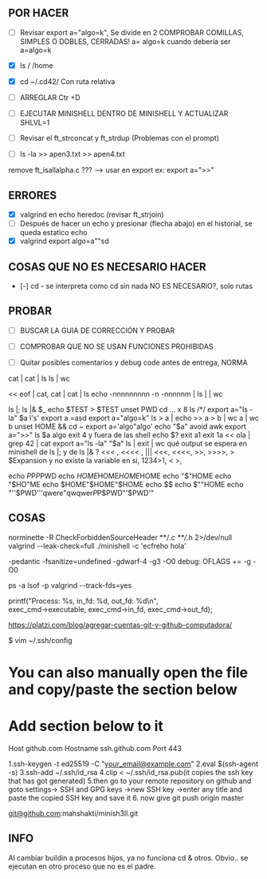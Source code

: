 
## POR HACER
- [ ] Revisar export a="algo=k", Se divide en 2
  COMPROBAR COMILLAS, SIMPLES O DOBLES, CERRADAS!
a=
algo=k
cuando debería ser a=algo=k

- [X] ls / /home
- [X] cd ~/.cd42/ Con ruta relativa
- [ ] ARREGLAR Ctr +D
- [ ] EJECUTAR MINISHELL DENTRO DE MINISHELL Y ACTUALIZAR SHLVL=1
- [ ] Revisar el ft_strconcat y ft_strdup (Problemas con el prompt)
- [ ] ls -la >> apen3.txt >> apen4.txt



remove ft_isallalpha.c ??? --> usar en export ex: export a=">>"

## ERRORES
- [X] valgrind en echo heredoc (revisar ft_strjoin)
- [ ] Después de hacer un echo y presionar (flecha abajo) en el historial, se queda estatico echo
- [X] valgrind export algo=a""sd

## COSAS QUE NO ES NECESARIO HACER
- [-] cd - se interpreta como cd sin nada NO ES NECESARIO?, solo rutas

## PROBAR
- [ ] BUSCAR LA GUIA DE CORRECCIÓN Y PROBAR
- [ ] COMPROBAR QUE NO SE USAN FUNCIONES PROHIBIDAS
- [ ] Quitar posibles comentarios y debug code antes de entrega, NORMA



cat | cat | ls
ls | wc

<< eof | cat, cat | cat | ls
echo -nnnnnnnnn -n -nnnnnm
|
ls | | wc

ls |;
ls |&
$_
echo $TEST > $TEST
unset PWD
cd ... x 8
ls /*/
export a="ls -la"
$a
l's'
export a =asd
export a="algo=k"
ls > a | echo >> a > b | wc a | wc b
unset HOME && cd ~
export a='algo"algo'
echo "$a"
avoid awk
export a=">>"
ls $a algo
exit 4 y fuera de las shell echo $?
exit a1
exit 1a
<< ola | grep 42 | cat
export a="ls -la"
"$a"
ls | exit | wc
qué output se espera en minishell de ls |;  y de ls |& ?
<<< ,  <<<< , |||
<<<, <<<<, >>, >>>>, > $Expansion y no existe la variable en si, 1234>1, < >,

echo $P$P$P$PWD
echo $HOME$HOME$HOME$HOME
echo "$"HOME
echo "$HO"ME
echo $HOME"$HOME"$HOME
echo $$
echo $""HOME
echo "''$PWD'''qwere"qwqwer$P$P$PWD"'$PWD'"

## COSAS
norminette -R CheckForbiddenSourceHeader **/*.c **/*.h 2>/dev/null
valgrind --leak-check=full ./minishell -c 'ecfreho hola'

-pedantic -fsanitize=undefined -gdwarf-4 -g3 -O0 debug: OFLAGS += -g -O0

ps -a
lsof -p <pid>
valgrind  --track-fds=yes

printf("Process: %s, in_fd: %d, out_fd: %d\n", \
exec_cmd->executable, exec_cmd->in_fd, exec_cmd->out_fd);


https://platzi.com/blog/agregar-cuentas-git-y-github-computadora/

$ vim ~/.ssh/config

# You can also manually open the file and copy/paste the section below
# Add section below to it
Host github.com
  Hostname ssh.github.com
  Port 443

1.ssh-keygen -t ed25519 -C "your_email@example.com"
2.eval $(ssh-agent -s)
3.ssh-add ~/.ssh/id_rsa
4.clip < ~/.ssh/id_rsa.pub(it copies the ssh key that has got generated)
5.then go to your remote repository on github and goto settings-> SSH and GPG keys ->new SSH key ->enter any title and paste the copied SSH key and save it
6. now give git push origin master

git@github.com:mahshakti/minish3ll.git


## INFO
Al cambiar buildin a procesos hijos, ya no funciona cd & otros. Obvio.. se ejecutan en otro proceso que no es el padre.

